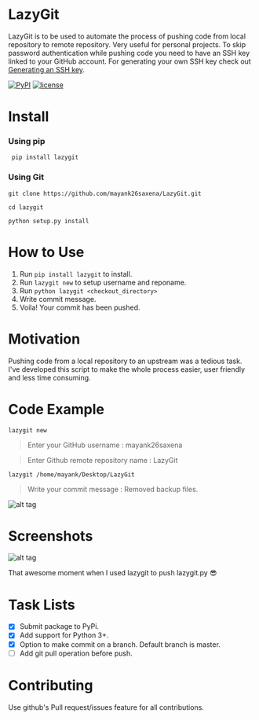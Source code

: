 # LazyGit
LazyGit is to be used to automate the process of pushing code from local repository to remote repository.
Very useful for personal projects.
To skip password authentication while pushing code you need to have an SSH key linked to your GitHub account. 
For generating your own SSH key check out [Generating an SSH key](https://help.github.com/articles/generating-an-ssh-key/).

[![PyPI](https://img.shields.io/badge/PyPi-v1.1-f39f37.svg)](https://pypi.python.org/pypi/lazygit)
[![license](https://img.shields.io/github/license/mashape/apistatus.svg?maxAge=2592000)](https://doge.mit-license.org/)


# Install

### Using pip
<code> pip install lazygit </code>

### Using Git
```
git clone https://github.com/mayank26saxena/LazyGit.git

cd lazygit

python setup.py install
```

# How to Use
1. Run <code>pip install lazygit</code> to install.
2. Run <code>lazygit new</code> to setup username and reponame. 
3. Run <code>python lazygit \<checkout_directory\> </code>
4. Write commit message.
5. Voila! Your commit has been pushed.

# Motivation
Pushing code from a local repository to an upstream was a tedious task. 
I've developed this script to make the whole process easier, user friendly and less time consuming.

# Code Example
<code>lazygit new</code>
> Enter your GitHub username : mayank26saxena

> Enter Github remote repository name : LazyGit

<code>lazygit /home/mayank/Desktop/LazyGit</code>
> Write your commit message : Removed backup files.

![alt tag](https://github.com/mayank26saxena/LazyGit/blob/master/screenshots/screenshot3.png)

# Screenshots
![alt tag](https://github.com/mayank26saxena/LazyGit/blob/master/screenshots/screenshot2.png)

That awesome moment when I used lazygit to push lazygit.py :sunglasses:

# Task Lists
- [X] Submit package to PyPi.
- [X] Add support for Python 3+.
- [X] Option to make commit on a branch. Default branch is master.  
- [ ] Add git pull operation before push.
 
# Contributing
Use github's Pull request/issues feature for all contributions.
